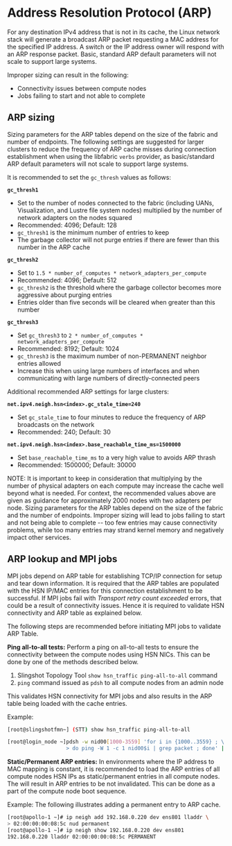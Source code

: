 
# Address Resolution Protocol (ARP)

For any destination IPv4 address that is not in its cache, the Linux network
stack will generate a broadcast ARP packet requesting a MAC address for the
specified IP address. A switch or the IP address owner will respond with an ARP
response packet. Basic, standard ARP default parameters will not scale to
support large systems.

Improper sizing can result in the following:

* Connectivity issues between compute nodes
* Jobs failing to start and not able to complete

## ARP sizing

Sizing parameters for the ARP tables depend on the size of the fabric and number
of endpoints. The following settings are suggested for larger clusters to reduce the frequency of ARP cache misses during connection establishment when using the libfabric `verbs` provider, as basic/standard ARP default parameters will not scale to support large systems.

It is recommended to set the `gc_thresh` values as follows:

**`gc_thresh1`**

* Set to the number of nodes connected to the fabric (including UANs, Visualization, and Lustre file system nodes) multiplied by the number of network adapters on the nodes squared
* Recommended: 4096; Default: 128
* `gc_thresh1` is the minimum number of entries to keep
* The garbage collector will not purge entries if there are fewer than this number in the ARP cache

**`gc_thresh2`**

* Set to `1.5 * number_of_computes * network_adapters_per_compute`
* Recommended: 4096; Default: 512
* `gc_thresh2` is the threshold where the garbage collector becomes more aggressive about purging entries
* Entries older than five seconds will be cleared when greater than this number

**`gc_thresh3`**

* Set `gc_thresh3` to `2 * number_of_computes * network_adapters_per_compute`
* Recommended: 8192; Default: 1024
* `gc_thresh3` is the maximum number of non-PERMANENT neighbor entries allowed
* Increase this when using large numbers of interfaces and when communicating with large numbers of directly-connected peers

Additional recommended ARP settings for large clusters:

**`net.ipv4.neigh.hsn<index>.gc_stale_time=240`**

* Set `gc_stale_time` to four minutes to reduce the frequency of ARP broadcasts on the network
* Recommended: 240; Default: 30

**`net.ipv4.neigh.hsn<index>.base_reachable_time_ms=1500000`**

* Set `base_reachable_time_ms` to a very high value  to avoids ARP thrash
* Recommended: 1500000; Default: 30000

NOTE: It is important to keep in consideration that multiplying by the number of physical adapters on each compute may increase the cache well beyond what is needed. For context, the recommended values above are given as guidance for approximately 2000 nodes with two adapters per node. Sizing parameters for the ARP tables depend on the size of the fabric and the number of endpoints. Improper sizing will lead to jobs failing to start and not being able to complete -- too few entries may cause connectivity problems, while too many entries may strand kernel memory and negatively impact other services.

## ARP lookup and MPI jobs

MPI jobs depend on ARP table for establishing TCP/IP connection for setup
and tear down information. It is required that the ARP tables are populated
with the HSN IP/MAC entries for this connection establishment to be
successful. If MPI jobs fail with *Transport retry count exceeded* errors,
that could be a result of connectivity issues. Hence it is required to validate
HSN connectivity and ARP table as explained below.

The following steps are recommended before initiating MPI jobs to validate ARP
Table.

**Ping all-to-all tests:** Perform a ping on all-to-all tests to ensure the
connectivity between the compute nodes using HSN NICs. This can be done
by one of the methods described below.

1. Slingshot Topology Tool `show hsn_traffic ping-all-to-all` command
2. `ping` command issued as `pdsh` to all compute nodes from an admin node

This validates HSN connectivity for MPI jobs and also results in the ARP table
being loaded with the cache entries.

Example:

```bash
[root@slingshotfmn~] (STT) show hsn_traffic ping-all-to-all

[root@login_node ~]pdsh -w nid00[1000-3559] 'for i in {1000..3559} ; \
                   > do ping -W 1 -c 1 nid00$i | grep packet ; done' | dshbak -c
```

**Static/Permanent ARP entries:** In environments where the IP address to
MAC mapping is constant, it is recommended to load the ARP entries of all
compute nodes HSN IPs as static/permanent entries in all compute nodes.
The will result in ARP entries to be not invalidated. This can be done as
a part of the compute node boot sequence.

Example: The following illustrates adding a permanent entry to ARP cache.

```bash
[root@apollo-1 ~]# ip neigh add 192.168.0.220 dev ens801 lladdr \
> 02:00:00:00:08:5c nud permanent
[root@apollo-1 ~]# ip neigh show 192.168.0.220 dev ens801
192.168.0.220 lladdr 02:00:00:00:08:5c PERMANENT
```
